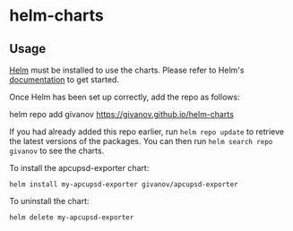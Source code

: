 # helm-charts
## Usage

[Helm](https://helm.sh) must be installed to use the charts.  Please refer to
Helm's [documentation](https://helm.sh/docs) to get started.

Once Helm has been set up correctly, add the repo as follows:

helm repo add givanov https://givanov.github.io/helm-charts

If you had already added this repo earlier, run `helm repo update` to retrieve
the latest versions of the packages.  You can then run `helm search repo
givanov` to see the charts.

To install the apcupsd-exporter chart:

    helm install my-apcupsd-exporter givanov/apcupsd-exporter

To uninstall the chart:

    helm delete my-apcupsd-exporter